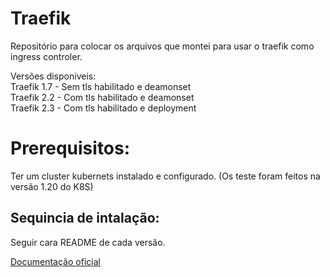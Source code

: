 # Traefik
Repositório para colocar os arquivos que montei para usar o traefik como ingress controler.

Versões disponiveis:<br >
Traefik 1.7 - Sem tls habilitado e deamonset <br >
Traefik 2.2 - Com tls habilitado e deamonset <br >
Traefik 2.3 - Com tls habilitado e deployment<br >

# Prerequisitos:
Ter um cluster kubernets instalado e configurado. (Os teste foram feitos na versão 1.20 do K8S)
## Sequincia de intalação:

Seguir cara README de cada versão.

[Documentação oficial](https://doc.traefik.io/traefik/ "Clique e acesse agora!")
